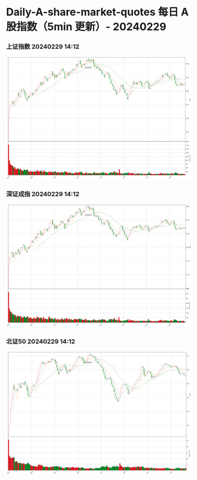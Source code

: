 
# Daily-A-share-market-quotes 每日 A 股指数（5min 更新）- 20240229

### 上证指数 20240229 14:12
![](./fig/2024/2/20240229-sh000001.png)

### 深证成指 20240229 14:12
![](./fig/2024/2/20240229-sz399001.png)

### 北证50 20240229 14:12
![](./fig/2024/2/20240229-bj899050.png)

